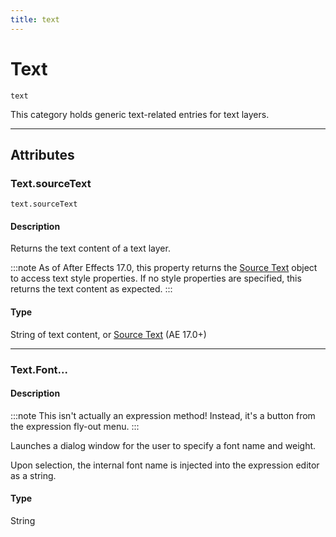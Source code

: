 ```yaml
---
title: text
---
```

# Text

`text`

This category holds generic text-related entries for text layers.

---

## Attributes

### Text.sourceText

`text.sourceText`

#### Description

Returns the text content of a text layer.

:::note
As of After Effects 17.0, this property returns the [Source Text](.././sourcetext) object to access text style properties. If no style properties are specified, this returns the text content as expected.
:::


#### Type

String of text content, or [Source Text](.././sourcetext) (AE 17.0+)

---

### Text.Font...

#### Description

:::note
This isn't actually an expression method! Instead, it's a button from the expression fly-out menu.
:::


Launches a dialog window for the user to specify a font name and weight.

Upon selection, the internal font name is injected into the expression editor as a string.

#### Type

String
